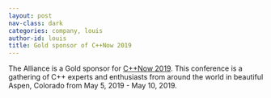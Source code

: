 ```yaml
---
layout: post
nav-class: dark
categories: company, louis
author-id: louis
title: Gold sponsor of C++Now 2019
---
```

The Alliance is a Gold sponsor for
<a href="http://cppnow.org/about/corporate_sponsors/">C++Now 2019</a>. This
conference is a gathering of C++ experts and enthusiasts from around
the world in beautiful Aspen, Colorado from May 5, 2019 - May 10, 2019.
